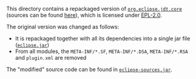 This directory contains a repackaged version of [`org.eclipse.jdt.core`](https://www.eclipse.org/jdt/core/) (sources can be found [here](https://git.eclipse.org/c/jdt/eclipse.jdt.core.git/tree/org.eclipse.jdt.core)), which is licensed under [EPL-2.0](https://www.eclipse.org/org/documents/epl-2.0/EPL-2.0.html).

The original version was changed as follows:
* It is repackaged together with all its dependencies into a single jar file ([`eclipse.jar`](eclipse.jar))
* From all modules, the `META-INF/*.SF`, `META-INF/*.DSA`, `META-INF/*.RSA` and `plugin.xml` are removed

The "modified" source code can be found in [`eclipse-sources.jar`](eclipse-sources.jar).
